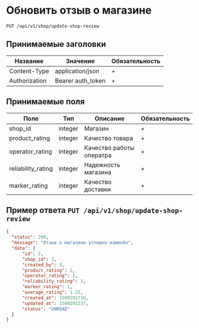 Обновить отзыв о магазине
=============================

`PUT /api/v1/shop/update-shop-review`

## Принимаемые заголовки

| Название           | Значение             | Обязательность |
|--------------------|----------------------|----------------|
| Content-Type       | application/json     | +              |
| Authorization      | Bearer auth_token    | +              |

## Принимаемые поля

| Поле               | Тип                  | Описание                                      | Обязательность |
|--------------------|----------------------|-----------------------------------------------|----------------|
| shop_id            | integer              | Магазин                                       | +              |
| product_rating     | integer              | Качество товара                               | +              |
| operator_rating    | integer              | Качество работы оператра                      | +              |
| reliability_rating | integer              | Надежность магазина                           | +              |
| marker_rating      | integer              | Качество доставки                             | +              |

Пример ответа `PUT /api/v1/shop/update-shop-review`
----------------------------------------

```json
{
  "status": 200,
  "message": "Отзыв о магазине успешно изменён",
  "data": {
      "id": 2,
      "shop_id": 3,
      "created_by": 3,
      "product_rating": 2,
      "operator_rating": 1,
      "reliability_rating": 1,
      "marker_rating": 1,
      "average_rating": 1.25,
      "created_at": 1500291716,
      "updated_at": 1500292237,
      "status": "UNREAD"
  }
}
```
